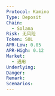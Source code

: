 ```yaml
---
Protocol: Kamino
Type: Deposit
Chain:
  - Solana
Risk: 无风险
Token: SOL
APR-Low: 0.05
APR-High: 0.12
Market:
  - 通用
Underlying: 
Danger: 
Remark: 
Scenarios:
---
```


